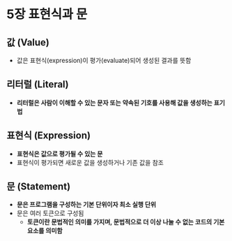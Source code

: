 # 5장 표현식과 문

## 값 (Value)
- 값은 표현식(expression)이 평가(evaluate)되어 생성된 결과를 뜻함

## 리터럴 (Literal)
- **리터럴은 사람이 이해할 수 있는 문자 또는 약속된 기호를 사용해 값을 생성하는 표기법**

## 표현식 (Expression)
- **표현식은 값으로 평가될 수 있는 문**
- 표현식이 평가되면 새로운 값을 생성하거나 기존 값을 참조

## 문 (Statement)
- **문은 프로그램을 구성하는 기본 단위이자 최소 실행 단위**
- 문은 여러 토큰으로 구성됨
  - **토큰이란 문법적인 의미를 가지며, 문법적으로 더 이상 나눌 수 없는 코드의 기본 요소를 의미함**